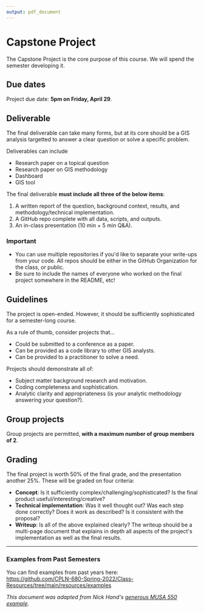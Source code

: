 ```yaml
---
output: pdf_document
---
```


# Capstone Project

The Capstone Project is the core purpose of this course. We will spend the semester
developing it.

## Due dates

Project due date: **5pm on Friday, April 29**.


## Deliverable

The final deliverable can take many forms, but at its core should be a GIS 
analysis targetted to answer a clear question or solve a specific problem.  

Deliverables can include  

* Research paper on a topical question
* Research paper on GIS methodology
* Dashboard
* GIS tool 
  
The final deliverable **must include all three of the below items**:

1. A written report of the question, background context, results, and methodology/technical implementation.
1. A GitHub repo complete with all data, scripts, and outputs.
1. An in-class presentation (10 min + 5 min Q&A). 

### Important

- You can use multiple repositories if you'd like to separate your write-ups from your code. All repos should be either in the GitHub Organization for the class, or public.
- Be sure to include the names of everyone who worked on the final project somewhere in the README, etc!

## Guidelines
 
The project is open-ended. However, it should be sufficiently sophisticated for a semester-long course.

As a rule of thumb, consider projects that...  

* Could be submitted to a conference as a paper.
* Can be provided as a code library to other GIS analysts.
* Can be provided to a practitioner to solve a need.

Projects should demonstrate all of: 

* Subject matter background research and motivation.
* Coding completeness and sophistication. 
* Analytic clarity and appropriateness (is your analytic methodology answering your question?). 

## Group projects

Group projects are permitted, **with a maximum number of group members of 2**.

## Grading

The final project is worth 50% of the final grade, and the presentation another 25%. These will be graded on four criteria:

- **Concept**: Is it sufficiently complex/challenging/sophisticated? Is the final product useful/interesting/creative?
- **Technical implementation**: Was it well thought out? Was each step done correctly? Does it work as described? Is it consistent with the proposal?
- **Writeup**: Is all of the above explained clearly? The writeup should be a multi-page document that explains in depth all aspects of the project's implementation as well as the final results.

---

### Examples from Past Semesters

You can find examples from past years here:  
https://github.com/CPLN-680-Spring-2022/Class-Resources/tree/main/resources/examples

*This document was adapted from Nick Hand's [generous MUSA 550 example](https://github.com/MUSA-550-Fall-2021).*
